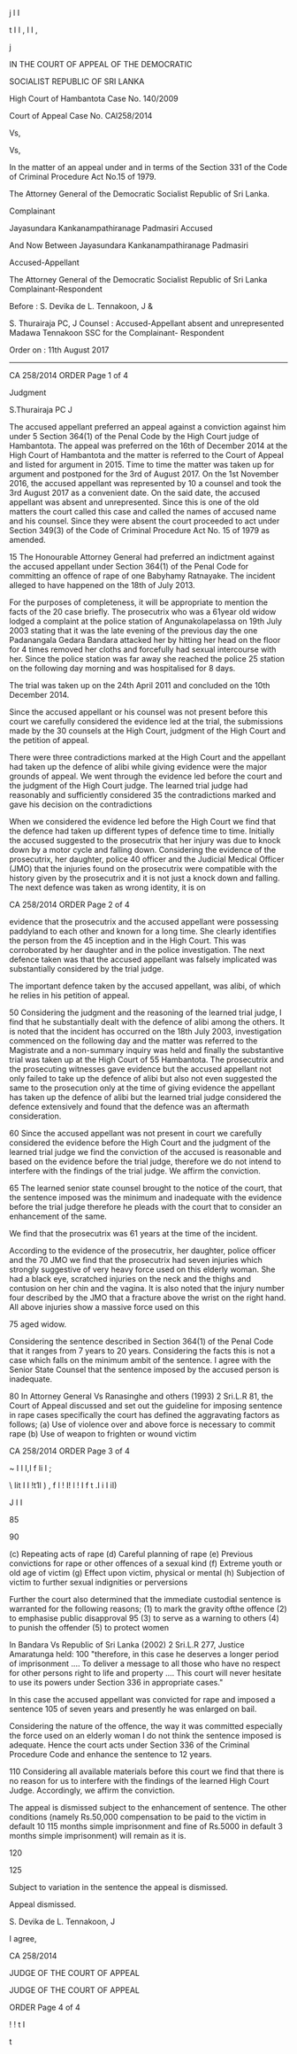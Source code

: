 j l I

t I I , I I ,

j

IN THE COURT OF APPEAL OF THE DEMOCRATIC

SOCIALIST REPUBLIC OF SRI LANKA

High Court of Hambantota Case No. 140/2009

Court of Appeal Case No. CAl258/2014

Vs,

Vs,

In the matter of an appeal under and in terms of the Section 331 of the Code of Criminal Procedure Act No.15 of 1979.

The Attorney General of the Democratic Socialist Republic of Sri Lanka.

Complainant

Jayasundara Kankanampathiranage Padmasiri Accused

And Now Between Jayasundara Kankanampathiranage Padmasiri

Accused-Appellant

The Attorney General of the Democratic Socialist Republic of Sri Lanka Complainant-Respondent

Before : S. Devika de L. Tennakoon, J &

S. Thurairaja PC, J Counsel : Accused-Appellant absent and unrepresented Madawa Tennakoon SSC for the Complainant- Respondent

Order on : 11th August 2017

*********

CA 258/2014 ORDER Page 1 of 4

Judgment

S.Thurairaja PC J

The accused appellant preferred an appeal against a conviction against him under 5 Section 364(1) of the Penal Code by the High Court judge of Hambantota. The appeal was preferred on the 16th of December 2014 at the High Court of Hambantota and the matter is referred to the Court of Appeal and listed for argument in 2015. Time to time the matter was taken up for argument and postponed for the 3rd of August 2017. On the 1st November 2016, the accused appellant was represented by 10 a counsel and took the 3rd August 2017 as a convenient date. On the said date, the accused appellant was absent and unrepresented. Since this is one of the old matters the court called this case and called the names of accused name and his counsel. Since they were absent the court proceeded to act under Section 349(3) of the Code of Criminal Procedure Act No. 15 of 1979 as amended.

15 The Honourable Attorney General had preferred an indictment against the accused appellant under Section 364(1) of the Penal Code for committing an offence of rape of one Babyhamy Ratnayake. The incident alleged to have happened on the 18th of July 2013.

For the purposes of completeness, it will be appropriate to mention the facts of the 20 case briefly. The prosecutrix who was a 61year old widow lodged a complaint at the police station of Angunakolapelassa on 19th July 2003 stating that it was the late evening of the previous day the one Padanangala Gedara Bandara attacked her by hitting her head on the floor for 4 times removed her cloths and forcefully had sexual intercourse with her. Since the police station was far away she reached the police 25 station on the following day morning and was hospitalised for 8 days.

The trial was taken up on the 24th April 2011 and concluded on the 10th December 2014.

Since the accused appellant or his counsel was not present before this court we carefully considered the evidence led at the trial, the submissions made by the 30 counsels at the High Court, judgment of the High Court and the petition of appeal.

There were three contradictions marked at the High Court and the appellant had taken up the defence of alibi while giving evidence were the major grounds of appeal. We went through the evidence led before the court and the judgment of the High Court judge. The learned trial judge had reasonably and sufficiently considered 35 the contradictions marked and gave his decision on the contradictions

When we considered the evidence led before the High Court we find that the defence had taken up different types of defence time to time. Initially the accused suggested to the prosecutrix that her injury was due to knock down by a motor cycle and falling down. Considering the evidence of the prosecutrix, her daughter, police 40 officer and the Judicial Medical Officer (JMO) that the injuries found on the prosecutrix were compatible with the history given by the prosecutrix and it is not just a knock down and falling. The next defence was taken as wrong identity, it is on

CA 258/2014 ORDER Page 2 of 4

evidence that the prosecutrix and the accused appellant were possessing paddyland to each other and known for a long time. She clearly identifies the person from the 45 inception and in the High Court. This was corroborated by her daughter and in the police investigation. The next defence taken was that the accused appellant was falsely implicated was substantially considered by the trial judge.

The important defence taken by the accused appellant, was alibi, of which he relies in his petition of appeal.

50 Considering the judgment and the reasoning of the learned trial judge, I find that he substantially dealt with the defence of alibi among the others. It is noted that the incident has occurred on the 18th July 2003, investigation commenced on the following day and the matter was referred to the Magistrate and a non-summary inquiry was held and finally the substantive trial was taken up at the High Court of 55 Hambantota. The prosecutrix and the prosecuting witnesses gave evidence but the accused appellant not only failed to take up the defence of alibi but also not even suggested the same to the prosecution only at the time of giving evidence the appellant has taken up the defence of alibi but the learned trial judge considered the defence extensively and found that the defence was an aftermath consideration.

60 Since the accused appellant was not present in court we carefully considered the evidence before the High Court and the judgment of the learned trial judge we find the conviction of the accused is reasonable and based on the evidence before the trial judge, therefore we do not intend to interfere with the findings of the trial judge. We affirm the conviction.

65 The learned senior state counsel brought to the notice of the court, that the sentence imposed was the minimum and inadequate with the evidence before the trial judge therefore he pleads with the court that to consider an enhancement of the same.

We find that the prosecutrix was 61 years at the time of the incident.

According to the evidence of the prosecutrix, her daughter, police officer and the 70 JMO we find that the prosecutrix had seven injuries which strongly suggestive of very heavy force used on this elderly woman. She had a black eye, scratched injuries on the neck and the thighs and contusion on her chin and the vagina. It is also noted that the injury number four described by the JMO that a fracture above the wrist on the right hand. All above injuries show a massive force used on this

75 aged widow.

Considering the sentence described in Section 364(1) of the Penal Code that it ranges from 7 years to 20 years. Considering the facts this is not a case which falls on the minimum ambit of the sentence. I agree with the Senior State Counsel that the sentence imposed by the accused person is inadequate.

80 In Attorney General Vs Ranasinghe and others (1993) 2 Sri.L.R 81, the Court of Appeal discussed and set out the guideline for imposing sentence in rape cases specifically the court has defined the aggravating factors as follows; (a) Use of violence over and above force is necessary to commit rape (b) Use of weapon to frighten or wound victim

CA 258/2014 ORDER Page 3 of 4

~ I I I,I f Ii I ;

\ Iit I I !t1I ) , f l ! I! l ! I f t .I i I iI)

J I I

85

90

(c) Repeating acts of rape (d) Careful planning of rape (e) Previous convictions for rape or other offences of a sexual kind (f) Extreme youth or old age of victim (g) Effect upon victim, physical or mental (h) Subjection of victim to further sexual indignities or perversions

Further the court also determined that the immediate custodial sentence is warranted for the following reasons; (1) to mark the gravity ofthe offence (2) to emphasise public disapproval 95 (3) to serve as a warning to others (4) to punish the offender (5) to protect women

In Bandara Vs Republic of Sri Lanka (2002) 2 Sri.L.R 277, Justice Amaratunga held: 100 "therefore, in this case he deserves a longer period of imprisonment .... To deliver a message to all those who have no respect for other persons right to life and property .... This court will never hesitate to use its powers under Section 336 in appropriate cases."

In this case the accused appellant was convicted for rape and imposed a sentence 105 of seven years and presently he was enlarged on bail.

Considering the nature of the offence, the way it was committed especially the force used on an elderly woman I do not think the sentence imposed is adequate. Hence the court acts under Section 336 of the Criminal Procedure Code and enhance the sentence to 12 years.

110 Considering all available materials before this court we find that there is no reason for us to interfere with the findings of the learned High Court Judge. Accordingly, we affirm the conviction.

The appeal is dismissed subject to the enhancement of sentence. The other conditions (namely Rs.50,000 compensation to be paid to the victim in default 10 115 months simple imprisonment and fine of Rs.5000 in default 3 months simple imprisonment) will remain as it is.

120

125

Subject to variation in the sentence the appeal is dismissed.

Appeal dismissed.

S. Devika de L. Tennakoon, J

I agree,

CA 258/2014

JUDGE OF THE COURT OF APPEAL

JUDGE OF THE COURT OF APPEAL

ORDER Page 4 of 4

! ! t I

t